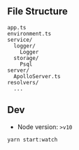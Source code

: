 ## File Structure

```
app.ts
environment.ts
service/
  logger/
    Logger
  storage/
    Psql
server/
  ApolloServer.ts
resolvers/
  ...
```

## Dev

- Node version: `>v10`

```
yarn start:watch
```
